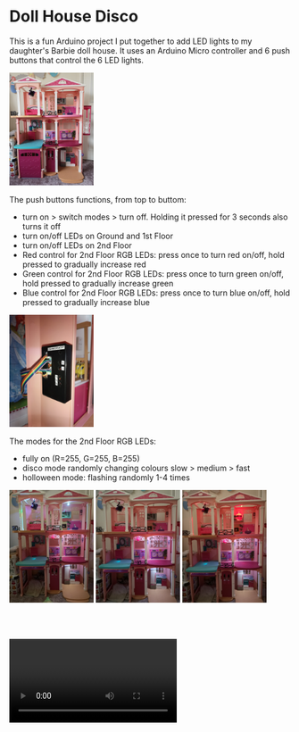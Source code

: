 # **Doll House Disco**

This is a fun Arduino project I put together to add LED lights to my daughter's Barbie doll house.
It uses an Arduino Micro controller and 6 push buttons that control the 6 LED lights.

<img src="./img/DHD2.jpg" alt="Barbie Doll House" width="30%" />

The push buttons functions, from top to buttom:
- turn on > switch modes > turn off. Holding it pressed for 3 seconds also turns it off
- turn on/off LEDs on Ground and 1st Floor
- turn on/off LEDs on 2nd Floor
- Red control for 2nd Floor RGB LEDs: press once to turn red on/off, hold pressed to gradually increase red
- Green control for 2nd Floor RGB LEDs: press once to turn green on/off, hold pressed to gradually increase green
- Blue control for 2nd Floor RGB LEDs: press once to turn blue on/off, hold pressed to gradually increase blue

<img src="./img/DHD1.jpg" alt="Doll House Disco Controls" width="30%" />

The modes for the 2nd Floor RGB LEDs:
- fully on (R=255, G=255, B=255)
- disco mode randomly changing colours slow > medium > fast
- holloween mode: flashing randomly 1-4 times

<img src="./img/DHD3.jpg" alt="All LEDs on" width="30%" />
<img src="./img/DHD4.jpg" alt="Ground and 1st Floor LEDs on" width="30%" />
<img src="./img/DHD5.jpg" alt="Top Floor RGB LEDs with only red light on" width="30%" />

<br><br>

<video src=”./img/DHD1.mp4” controls loop>Alternative Text</video>
